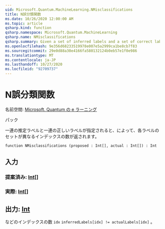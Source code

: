 ```yaml
---
uid: Microsoft.Quantum.MachineLearning.NMisclassifications
title: N誤分類関数
ms.date: 10/26/2020 12:00:00 AM
ms.topic: article
qsharp.kind: function
qsharp.namespace: Microsoft.Quantum.MachineLearning
qsharp.name: NMisclassifications
qsharp.summary: Given a set of inferred labels and a set of correct labels, returns the number of indices at which each set of labels differ.
ms.openlocfilehash: 9e356d68233519978e007e5a2999ca1be8cb7f83
ms.sourcegitcommit: 29e0d88a30e4166fa580132124b0eb57e1f0e986
ms.translationtype: MT
ms.contentlocale: ja-JP
ms.lasthandoff: 10/27/2020
ms.locfileid: "92709737"
---
```

# <a name="nmisclassifications-function"></a>N誤分類関数

名前空間: [Microsoft. Quantum の e ラーニング](xref:Microsoft.Quantum.MachineLearning)

パック [](https://nuget.org/packages/)


一連の推定ラベルと一連の正しいラベルが指定されると、によって、各ラベルのセットが異なるインデックスの数が返されます。

```qsharp
function NMisclassifications (proposed : Int[], actual : Int[]) : Int
```


## <a name="input"></a>入力

### <a name="proposed--int"></a>提案済み: [Int](xref:microsoft.quantum.lang-ref.int)[]




### <a name="actual--int"></a>実際: [Int](xref:microsoft.quantum.lang-ref.int)[]





## <a name="output--int"></a>出力: [Int](xref:microsoft.quantum.lang-ref.int)

などのインデックスの数 `idx` `inferredLabels[idx] != actualLabels[idx]` 。